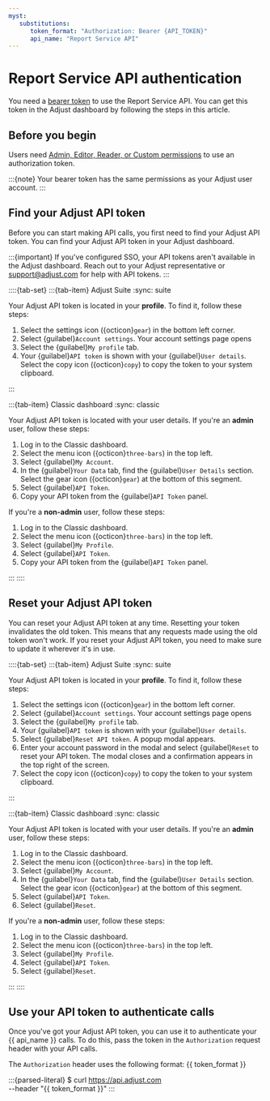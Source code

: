 ```yaml
---
myst:
   substitutions:
      token_format: "Authorization: Bearer {API_TOKEN}"
      api_name: "Report Service API"
---
```


# Report Service API authentication

You need a [bearer token](https://developer.mozilla.org/en-US/docs/Web/HTTP/Authentication) to use the Report Service API. You can get this token in the Adjust dashboard by following the steps in this article.

## Before you begin

Users need [Admin, Editor, Reader, or Custom permissions](hc:users#dashboard-permission-levels) to use an authorization token.

:::{note}
Your bearer token has the same permissions as your Adjust user account.
:::

## Find your Adjust API token

Before you can start making API calls, you first need to find your Adjust API token. You can find your Adjust API token in your Adjust dashboard.

:::{important}
If you've configured SSO, your API tokens aren't available in the Adjust dashboard. Reach out to your Adjust representative or <support@adjust.com> for help with API tokens.
:::

::::{tab-set}
:::{tab-item} Adjust Suite
:sync: suite

Your Adjust API token is located in your **profile**. To find it, follow these steps:

1. Select the settings icon ({octicon}`gear`) in the bottom left corner.
2. Select {guilabel}`Account settings`. Your account settings page opens
3. Select the {guilabel}`My profile` tab.
4. Your {guilabel}`API token` is shown with your {guilabel}`User details`. Select the copy icon ({octicon}`copy`) to copy the token to your system clipboard.

:::

:::{tab-item} Classic dashboard
:sync: classic

Your Adjust API token is located with your user details. If you're an **admin** user, follow these steps:

1. Log in to the Classic dashboard.
2. Select the menu icon ({octicon}`three-bars`) in the top left.
3. Select {guilabel}`My Account`.
4. In the {guilabel}`Your Data` tab, find the {guilabel}`User Details` section. Select the gear icon ({octicon}`gear`) at the bottom of this segment.
5. Select {guilabel}`API Token`.
6. Copy your API token from the {guilabel}`API Token` panel.

If you're a **non-admin** user, follow these steps:

1. Log in to the Classic dashboard.
2. Select the menu icon ({octicon}`three-bars`) in the top left.
3. Select {guilabel}`My Profile`.
4. Select {guilabel}`API Token`.
5. Copy your API token from the {guilabel}`API Token` panel.

:::
::::

## Reset your Adjust API token

You can reset your Adjust API token at any time. Resetting your token invalidates the old token. This means that any requests made using the old token won't work. If you reset your Adjust API token, you need to make sure to update it wherever it's in use.

::::{tab-set}
:::{tab-item} Adjust Suite
:sync: suite

Your Adjust API token is located in your **profile**. To find it, follow these steps:

1. Select the settings icon ({octicon}`gear`) in the bottom left corner.
2. Select {guilabel}`Account settings`. Your account settings page opens
3. Select the {guilabel}`My profile` tab.
4. Your {guilabel}`API token` is shown with your {guilabel}`User details`.
5. Select {guilabel}`Reset API token`. A popup modal appears.
6. Enter your account password in the modal and select {guilabel}`Reset` to reset your API token. The modal closes and a confirmation appears in the top right of the screen.
7. Select the copy icon ({octicon}`copy`) to copy the token to your system clipboard.

:::

:::{tab-item} Classic dashboard
:sync: classic

Your Adjust API token is located with your user details. If you're an **admin** user, follow these steps:

1. Log in to the Classic dashboard.
2. Select the menu icon ({octicon}`three-bars`) in the top left.
3. Select {guilabel}`My Account`.
4. In the {guilabel}`Your Data` tab, find the {guilabel}`User Details` section. Select the gear icon ({octicon}`gear`) at the bottom of this segment.
5. Select {guilabel}`API Token`.
6. Select {guilabel}`Reset`.

If you're a **non-admin** user, follow these steps:

1. Log in to the Classic dashboard.
2. Select the menu icon ({octicon}`three-bars`) in the top left.
3. Select {guilabel}`My Profile`.
4. Select {guilabel}`API Token`.
5. Select {guilabel}`Reset`.

:::
::::

## Use your API token to authenticate calls

Once you've got your Adjust API token, you can use it to authenticate your {{ api_name }} calls. To do this, pass the token in the `Authorization` request header with your API calls.

The `Authorization` header uses the following format: {{ token_format }}

:::{parsed-literal}
$ curl https://api.adjust.com \
--header "{{ token_format }}"
:::
